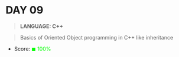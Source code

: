 # DAY 09

> __LANGUAGE: C++__

> Basics of Oriented Object programming in C++ like inheritance

* Score: <span style="color:rgb(0, 255,0)">&#9724; 100% </span>